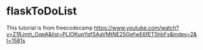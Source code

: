 # flaskToDoList
This tutorial is from freecodecamp
https://www.youtube.com/watch?v=Z1RJmh_OqeA&list=PLlOKuqYqfSAaVMtNE25GefwE6fET5hbFs&index=2&t=1581s

